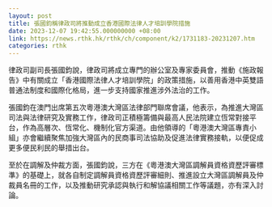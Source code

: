 ```yaml
---
layout: post
title: 張國鈞稱律政司將推動成立香港國際法律人才培訓學院措施
date: 2023-12-07 19:42:55.000000000 +08:00
link: https://news.rthk.hk/rthk/ch/component/k2/1731183-20231207.htm
categories: rthk
---
```


律政司副司長張國鈞說，律政司將成立專門的辦公室及專家委員會，推動《施政報告》中有關成立「香港國際法律人才培訓學院」的政策措施，以善用香港中英雙語普通法制度和國際化格局，進一步支持國家推進涉外法治的工作。

張國鈞在澳門出席第五次粵港澳大灣區法律部門聯席會議，他表示，為推進大灣區司法與法律研究及實務工作，律政司正積極籌備與最高人民法院建立恆常對接平台，作為高層次、恆常化、機制化官方渠道。由他領導的「粵港澳大灣區專責小組」亦會繼續聚焦加強大灣區內的民商事司法協助及促進法律實務接軌，以便促成更多便民利民的舉措出台。

至於在調解及仲裁方面，張國鈞說，三方在《粵港澳大灣區調解員資格資歷評審標準》的基礎上，就各自制定調解員資格資歷評審細則、推進設立大灣區調解員及仲裁員名冊的工作，以及推動研究承認與執行和解協議相關工作等議題，亦有深入討論。
